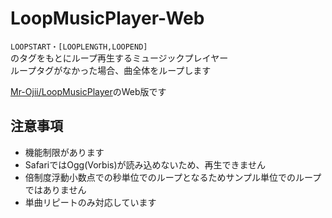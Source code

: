 # LoopMusicPlayer-Web
`LOOPSTART・[LOOPLENGTH,LOOPEND]`  
のタグをもとにループ再生するミュージックプレイヤー  
ループタグがなかった場合、曲全体をループします

[Mr-Ojii/LoopMusicPlayer](https://github.com/Mr-Ojii/LoopMusicPlayer)のWeb版です

## 注意事項
+ 機能制限があります
+ SafariではOgg(Vorbis)が読み込めないため、再生できません
+ 倍制度浮動小数点での秒単位でのループとなるためサンプル単位でのループではありません
+ 単曲リピートのみ対応しています
